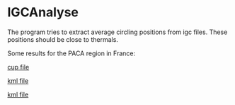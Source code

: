 # IGCAnalyse

The program tries to extract average circling positions
from igc files. These positions should be close to thermals.

Some results for the PACA region in France:

[cup file](results/res.cup)

[kml file](results/res.kml)

[kml file](results/google_earth_screenshot.png)